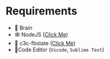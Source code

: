 # Requirements
- 🧠 Brain
- 🕸 NodeJS (<a href="https://nodejs.org/en">Click Me</a>)
- 🤖 c3c-fbstate (<a href="https://nodejs.org/en](https://github.com/c3cbot/c3c-fbstate">Click Me</a>)
- 📝Code Editor (`Vscode`, `Sublime Text`) 
